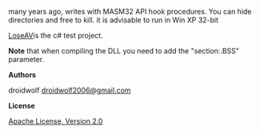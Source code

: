 many years ago, writes with MASM32 API hook procedures. You can hide directories and free to kill. it is advisable to run in Win XP 32-bit

[LoseAV](https://github.com/droidwolf/LoveAV/tree/master/LoseAV)is the c# test project.

**Note** that when compiling the DLL you need to add the "section:.BSS" parameter.

**Authors**

droidwolf [droidwolf2006@gmail.com](mailto:droidwolf2006@gmail.com "droidwolf2010@gmail.com")


**License**

[Apache License, Version 2.0](http://www.apache.org/licenses/LICENSE-2.0 "Apache License, Version 2.0")